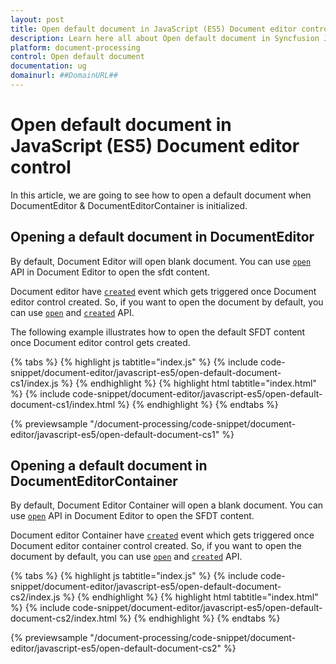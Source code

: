 ```yaml
---
layout: post
title: Open default document in JavaScript (ES5) Document editor control
description: Learn here all about Open default document in Syncfusion JavaScript (ES5) Document editor control of Syncfusion Essential JS 2 and more.
platform: document-processing
control: Open default document 
documentation: ug
domainurl: ##DomainURL##
---
```


# Open default document in JavaScript (ES5) Document editor control

In this article, we are going to see how to open a default document when DocumentEditor & DocumentEditorContainer is initialized.

## Opening a default document in DocumentEditor

By default, Document Editor will open blank document. You can use [`open`](https://ej2.syncfusion.com/javascript/documentation/api/document-editor/#open) API in Document Editor to open the sfdt content.

Document editor have [`created`](https://ej2.syncfusion.com/javascript/documentation/api/document-editor/#created) event which gets triggered once Document editor control created. So, if you want to open the document by default, you can use [`open`](https://ej2.syncfusion.com/javascript/documentation/api/document-editor/#open) and [`created`](https://ej2.syncfusion.com/javascript/documentation/api/document-editor/#created) API.

The following example illustrates how to open the default SFDT content once Document editor control gets created.

{% tabs %}
{% highlight js tabtitle="index.js" %}
{% include code-snippet/document-editor/javascript-es5/open-default-document-cs1/index.js %}
{% endhighlight %}
{% highlight html tabtitle="index.html" %}
{% include code-snippet/document-editor/javascript-es5/open-default-document-cs1/index.html %}
{% endhighlight %}
{% endtabs %}

{% previewsample "/document-processing/code-snippet/document-editor/javascript-es5/open-default-document-cs1" %}

## Opening a default document in DocumentEditorContainer

By default, Document Editor Container will open a blank document. You can use [`open`](https://ej2.syncfusion.com/javascript/documentation/api/document-editor/#open) API in Document Editor to open the SFDT content.

Document editor Container have [`created`](https://ej2.syncfusion.com/javascript/documentation/api/document-editor/#created) event which gets triggered once Document editor container control created. So, if you want to open the document by default, you can use [`open`](https://ej2.syncfusion.com/javascript/documentation/api/document-editor/#open) and [`created`](https://ej2.syncfusion.com/javascript/documentation/api/document-editor/#created) API.

{% tabs %}
{% highlight js tabtitle="index.js" %}
{% include code-snippet/document-editor/javascript-es5/open-default-document-cs2/index.js %}
{% endhighlight %}
{% highlight html tabtitle="index.html" %}
{% include code-snippet/document-editor/javascript-es5/open-default-document-cs2/index.html %}
{% endhighlight %}
{% endtabs %}

{% previewsample "/document-processing/code-snippet/document-editor/javascript-es5/open-default-document-cs2" %}
